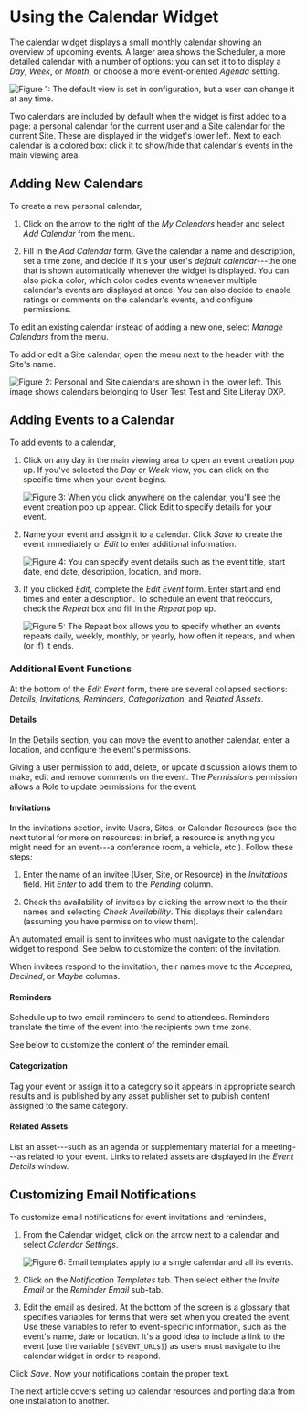# Using the Calendar Widget [](id=using-the-calendar-widget)

The calendar widget displays a small monthly calendar showing an overview of
upcoming events. A larger area shows the Scheduler, a more detailed calendar
with a number of options: you can set it to to display a *Day*, *Week*, or
*Month*, or choose a more event-oriented *Agenda* setting.

![Figure 1: The default view is set in configuration, but a user can change it at any time.](../../images/calendar-view.png)

Two calendars are included by default when the widget is first added to a page:
a personal calendar for the current user and a Site calendar for the current
Site. These are displayed in the widget's lower left. Next to each calendar is
a colored box: click it to show/hide that calendar's events in the main viewing
area.

## Adding New Calendars [](id=adding-new-calendars)

To create a new personal calendar,

1.  Click on the arrow to the right of the *My Calendars* header and select
    *Add Calendar* from the menu. 

2.  Fill in the *Add Calendar* form. Give the calendar a name and description,
    set a time zone, and decide if it's your user's *default calendar*---the one
    that is shown automatically whenever the widget is displayed. You can also
    pick a color, which color codes events whenever multiple calendar's events
    are displayed at once. You can also decide to enable ratings or comments on
    the calendar's events, and configure permissions.

To edit an existing calendar instead of adding a new one, select *Manage
Calendars* from the menu.

To add or edit a Site calendar, open the menu next to the header with the
Site's name.

![Figure 2: Personal and Site calendars are shown in the lower left. This image shows calendars belonging to User *Test Test* and Site *Liferay DXP*.](../../images/new-calendar-manage-calendars.png)

## Adding Events to a Calendar [](id=adding-events-to-a-calendar)

To add events to a calendar, 

1.  Click on any day in the main viewing area to open an event creation pop up.
    If you've selected the *Day* or *Week* view, you can click on the specific
    time when your event begins.

    ![Figure 3: When you click anywhere on the calendar, you'll see the event creation pop up appear. Click *Edit* to specify details for your event.](../../images/new-calendar-event-popup.png)

2.  Name your event and assign it to a calendar. Click *Save* to
    create the event immediately or *Edit* to enter additional information.

    ![Figure 4: You can specify event details such as the event title, start date, end date, description, location, and more.](../../images/new-calendar-event-details.png)

3.  If you clicked *Edit*, complete the *Edit Event* form. Enter start and end
    times and enter a description. To schedule an event that reoccurs,
    check the *Repeat* box and fill in the *Repeat* pop up.

    ![Figure 5: The *Repeat* box allows you to specify whether an events repeats daily, weekly, monthly, or yearly, how often it repeats, and when (or if) it ends.](../../images/new-calendar-event-repeat.png)

### Additional Event Functions [](id=additional-event-functions)

At the bottom of the *Edit Event* form, there are several collapsed sections:
*Details*, *Invitations*, *Reminders*, *Categorization*, and *Related
Assets*.

#### Details [](id=details)

In the Details section, you can move the event to another calendar, enter
a location, and configure the event's permissions.

Giving a user permission to add, delete, or update discussion allows them to
make, edit and remove comments on the event. The *Permissions* permission
allows a Role to update permissions for the event.

#### Invitations [](id=invitations)

In the invitations section, invite Users, Sites, or Calendar Resources (see the
next tutorial for more on resources: in brief, a resource is anything you might
need for an event---a conference room, a vehicle, etc.). Follow these steps:

1.  Enter the name of an invitee (User, Site, or Resource) in the
    *Invitations* field. Hit *Enter* to add them to the *Pending* column.

2.  Check the availability of invitees by clicking the arrow next to the their
    names and selecting *Check Availability*. This displays their calendars
    (assuming you have permission to view them).

An automated email is sent to invitees who must navigate to the calendar
widget to respond. See below to customize the content of the invitation.

When invitees respond to the invitation, their names move to the *Accepted*,
*Declined*, or *Maybe* columns.

#### Reminders [](id=reminders)

Schedule up to two email reminders to send to attendees. Reminders translate
the time of the event into the recipients own time zone.

See below to customize the content of the reminder email.

#### Categorization [](id=categorization)

Tag your event or assign it to a category so it appears in appropriate search
results and is published by any asset publisher set to publish content assigned
to the same category.

#### Related Assets [](id=related-assets)

List an asset---such as an agenda or supplementary material for a meeting---as
related to your event. Links to related assets are displayed in the *Event
Details* window.

## Customizing Email Notifications [](id=customizing-email-notifications)

To customize email notifications for event invitations and reminders,

1.  From the Calendar widget, click on the arrow next to a calendar and select
    *Calendar Settings*.

    ![Figure 6: Email templates apply to a single calendar and all its events.](../../images/calendar-email-note.png)

2.  Click on the *Notification Templates* tab. Then select either the *Invite
    Email* or the *Reminder Email* sub-tab.

3.  Edit the email as desired. At the bottom of the screen is a glossary that
    specifies variables for terms that were set when you created the event. Use
    these variables to refer to event-specific information, such as the
    event's name, date or location. It's a good idea to include a link to the
    event (use the variable `[$EVENT_URL$]`) as users must navigate to
    the calendar widget in order to respond.

Click *Save*. Now your notifications contain the proper text. 

The next article covers setting up calendar resources and porting data from one
installation to another.
